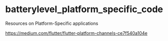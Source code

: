 # batterylevel_platform_specific_code


Resources on Platform-Specific applications

https://medium.com/flutter/flutter-platform-channels-ce7f540a104e